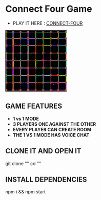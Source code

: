 Connect Four Game
=================

- PLAY IT HERE : [CONNECT-FOUR](https://connect-four-09.herokuapp.com/ )

<img alt="Terraform" src="./public/icons/icon2.png">


GAME FEATURES
-------------

- **1 vs 1 MODE**
- **3 PLAYERS ONE AGAINST THE OTHER**
- **EVERY PLAYER CAN CREATE ROOM**
- **THE 1 VS 1 MODE HAS VOICE CHAT**


CLONE IT AND OPEN IT
---------------------
git clone "<git-url>"
cd "<proyect name>"
  
INSTALL DEPENDENCIES
---------------------
npm i && npm start

